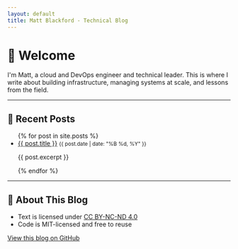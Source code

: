 ```yaml
---
layout: default
title: Matt Blackford - Technical Blog
---
```


# 👋 Welcome

I'm Matt, a cloud and DevOps engineer and technical leader. This is where I write about building infrastructure, managing systems at scale, and lessons from the field.

---

## 📝 Recent Posts

<ul>
  {% for post in site.posts %}
    <li>
      <a href="{{ post.url | relative_url }}">{{ post.title }}</a>
      <small>{{ post.date | date: "%B %d, %Y" }}</small><br>
      <p>{{ post.excerpt }}</p>
    </li>
  {% endfor %}
</ul>

---

## 📌 About This Blog

- Text is licensed under [CC BY-NC-ND 4.0](https://creativecommons.org/licenses/by-nc-nd/4.0/)
- Code is MIT-licensed and free to reuse

[View this blog on GitHub](https://github.com/mblackford/blog)